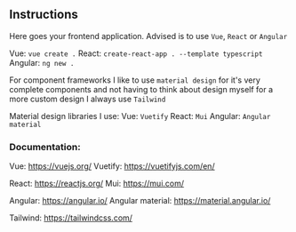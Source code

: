 ## Instructions

Here goes your frontend application. Advised is to use `Vue`, `React` or `Angular`

Vue: `vue create .`
React: `create-react-app . --template typescript`
Angular: `ng new .`

For component frameworks I like to use `material design` for it's very complete components and not having to think about design myself for a more custom design I always use `Tailwind`

Material design libraries I use:
Vue: `Vuetify`
React: `Mui`
Angular: `Angular material`

### Documentation:

Vue: https://vuejs.org/
Vuetify: https://vuetifyjs.com/en/

React: https://reactjs.org/
Mui: https://mui.com/

Angular: https://angular.io/
Angular material: https://material.angular.io/

Tailwind: https://tailwindcss.com/
